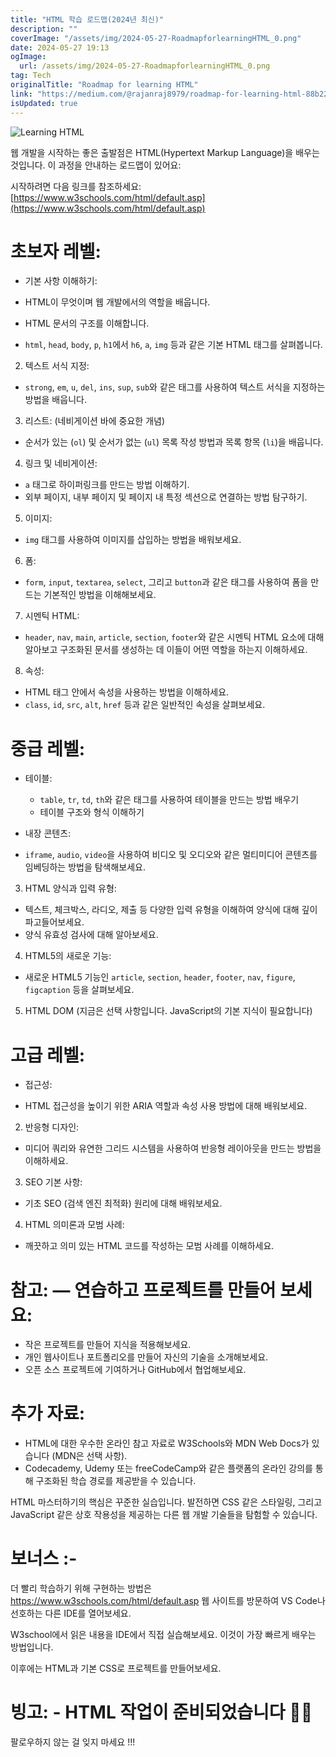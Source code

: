 ```yaml
---
title: "HTML 학습 로드맵(2024년 최신)"
description: ""
coverImage: "/assets/img/2024-05-27-RoadmapforlearningHTML_0.png"
date: 2024-05-27 19:13
ogImage: 
  url: /assets/img/2024-05-27-RoadmapforlearningHTML_0.png
tag: Tech
originalTitle: "Roadmap for learning HTML"
link: "https://medium.com/@rajanraj8979/roadmap-for-learning-html-88b22e36e3fe"
isUpdated: true
---
```






![Learning HTML](/assets/img/2024-05-27-RoadmapforlearningHTML_0.png)

웹 개발을 시작하는 좋은 출발점은 HTML(Hypertext Markup Language)을 배우는 것입니다. 이 과정을 안내하는 로드맵이 있어요:

시작하려면 다음 링크를 참조하세요: [https://www.w3schools.com/html/default.asp](https://www.w3schools.com/html/default.asp)

# 초보자 레벨:


<div class="content-ad"></div>

- 기본 사항 이해하기:

- HTML이 무엇이며 웹 개발에서의 역할을 배웁니다.
- HTML 문서의 구조를 이해합니다.
- `html`, `head`, `body`, `p`, `h1`에서 `h6`, `a`, `img` 등과 같은 기본 HTML 태그를 살펴봅니다.

2. 텍스트 서식 지정:

- `strong`, `em`, `u`, `del`, `ins`, `sup`, `sub`와 같은 태그를 사용하여 텍스트 서식을 지정하는 방법을 배웁니다.

<div class="content-ad"></div>

3. 리스트: (네비게이션 바에 중요한 개념)

- 순서가 있는 (`ol`) 및 순서가 없는 (`ul`) 목록 작성 방법과 목록 항목 (`li`)을 배웁니다.

4. 링크 및 네비게이션:

- `a` 태그로 하이퍼링크를 만드는 방법 이해하기.
- 외부 페이지, 내부 페이지 및 페이지 내 특정 섹션으로 연결하는 방법 탐구하기.

<div class="content-ad"></div>

5. 이미지:

- `img` 태그를 사용하여 이미지를 삽입하는 방법을 배워보세요.

6. 폼:

- `form`, `input`, `textarea`, `select`, 그리고 `button`과 같은 태그를 사용하여 폼을 만드는 기본적인 방법을 이해해보세요.

<div class="content-ad"></div>

7. 시멘틱 HTML:

- `header`, `nav`, `main`, `article`, `section`, `footer`와 같은 시멘틱 HTML 요소에 대해 알아보고 구조화된 문서를 생성하는 데 이들이 어떤 역할을 하는지 이해하세요.

8. 속성:

- HTML 태그 안에서 속성을 사용하는 방법을 이해하세요.
- `class`, `id`, `src`, `alt`, `href` 등과 같은 일반적인 속성을 살펴보세요.

<div class="content-ad"></div>

# 중급 레벨:

- 테이블:

  - `table`, `tr`, `td`, `th`와 같은 태그를 사용하여 테이블을 만드는 방법 배우기
  - 테이블 구조와 형식 이해하기

- 내장 콘텐츠:

<div class="content-ad"></div>

- `iframe`, `audio`, `video`을 사용하여 비디오 및 오디오와 같은 멀티미디어 콘텐츠를 임베딩하는 방법을 탐색해보세요.

3. HTML 양식과 입력 유형:

- 텍스트, 체크박스, 라디오, 제출 등 다양한 입력 유형을 이해하여 양식에 대해 깊이 파고들어보세요.
- 양식 유효성 검사에 대해 알아보세요.

4. HTML5의 새로운 기능:

<div class="content-ad"></div>

- 새로운 HTML5 기능인 `article`, `section`, `header`, `footer`, `nav`, `figure`, `figcaption` 등을 살펴보세요.

5. HTML DOM (지금은 선택 사항입니다. JavaScript의 기본 지식이 필요합니다)

# 고급 레벨:

- 접근성:

<div class="content-ad"></div>

- HTML 접근성을 높이기 위한 ARIA 역할과 속성 사용 방법에 대해 배워보세요.

2. 반응형 디자인:

- 미디어 쿼리와 유연한 그리드 시스템을 사용하여 반응형 레이아웃을 만드는 방법을 이해하세요.

3. SEO 기본 사항:

<div class="content-ad"></div>

- 기초 SEO (검색 엔진 최적화) 원리에 대해 배워보세요.

4. HTML 의미론과 모범 사례:

- 깨끗하고 의미 있는 HTML 코드를 작성하는 모범 사례를 이해하세요.

# 참고: — 연습하고 프로젝트를 만들어 보세요:

<div class="content-ad"></div>

- 작은 프로젝트를 만들어 지식을 적용해보세요.
- 개인 웹사이트나 포트폴리오를 만들어 자신의 기술을 소개해보세요.
- 오픈 소스 프로젝트에 기여하거나 GitHub에서 협업해보세요.

# 추가 자료:

- HTML에 대한 우수한 온라인 참고 자료로 W3Schools와 MDN Web Docs가 있습니다 (MDN은 선택 사항).
- Codecademy, Udemy 또는 freeCodeCamp와 같은 플랫폼의 온라인 강의를 통해 구조화된 학습 경로를 제공받을 수 있습니다.

HTML 마스터하기의 핵심은 꾸준한 실습입니다. 발전하면 CSS 같은 스타일링, 그리고 JavaScript 같은 상호 작용성을 제공하는 다른 웹 개발 기술들을 탐험할 수 있습니다.

<div class="content-ad"></div>

# 보너스 :-

더 빨리 학습하기 위해 구현하는 방법은 https://www.w3schools.com/html/default.asp 웹 사이트를 방문하여 VS Code나 선호하는 다른 IDE를 열어보세요.

W3school에서 읽은 내용을 IDE에서 직접 실습해보세요. 이것이 가장 빠르게 배우는 방법입니다.

이후에는 HTML과 기본 CSS로 프로젝트를 만들어보세요.

<div class="content-ad"></div>

# 빙고: - HTML 작업이 준비되었습니다 🤩🤩

팔로우하지 않는 걸 잊지 마세요 !!!